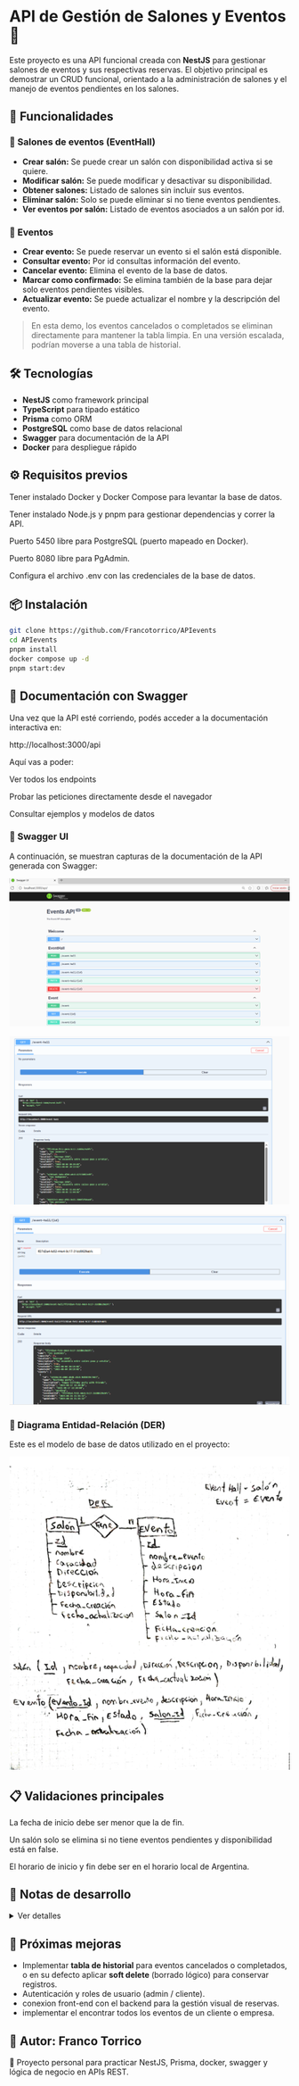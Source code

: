 # API de Gestión de Salones y Eventos 🎉

Este proyecto es una API funcional creada con **NestJS** para gestionar salones de eventos y sus respectivas reservas. El objetivo principal es demostrar un CRUD funcional, orientado a la administración de salones y el manejo de eventos pendientes en los salones.

## 🚀 Funcionalidades

### 🏢 Salones de eventos (EventHall)
- **Crear salón:** Se puede crear un salón con disponibilidad activa si se quiere.
- **Modificar salón:** Se puede modificar y desactivar su disponibilidad.
- **Obtener salones:** Listado de salones sin incluir sus eventos.
- **Eliminar salón:** Solo se puede eliminar si no tiene eventos pendientes.
- **Ver eventos por salón:** Listado de eventos asociados a un salón por id.

### 📅 Eventos
- **Crear evento:** Se puede reservar un evento si el salón está disponible.
- **Consultar evento:** Por id consultas información del evento.
- **Cancelar evento:** Elimina el evento de la base de datos.
- **Marcar como confirmado:** Se elimina también de la base para dejar solo eventos pendientes visibles.
- **Actualizar evento:** Se puede actualizar el nombre y la descripción del evento.

> En esta demo, los eventos cancelados o completados se eliminan directamente para mantener la tabla limpia. En una versión escalada, podrían moverse a una tabla de historial.

## 🛠️ Tecnologías

- **NestJS** como framework principal
- **TypeScript** para tipado estático
- **Prisma** como ORM
- **PostgreSQL** como base de datos relacional
- **Swagger** para documentación de la API
- **Docker** para despliegue rápido


## ⚙️ Requisitos previos
Tener instalado Docker y Docker Compose para levantar la base de datos.

Tener instalado Node.js y pnpm para gestionar dependencias y correr la API.

Puerto 5450 libre para PostgreSQL (puerto mapeado en Docker).

Puerto 8080 libre para PgAdmin.

Configura el archivo .env con las credenciales de la base de datos.

## 📦 Instalación


```bash
git clone https://github.com/Francotorrico/APIevents
cd APIevents
pnpm install
docker compose up -d
pnpm start:dev
```
## 📜 Documentación con Swagger

Una vez que la API esté corriendo, podés acceder a la documentación interactiva en:

http://localhost:3000/api

Aquí vas a poder:

Ver todos los endpoints

Probar las peticiones directamente desde el navegador

Consultar ejemplos y modelos de datos

### 🔹 Swagger UI
A continuación, se muestran capturas de la documentación de la API generada con Swagger:

![Swagger 1](img/Documentacion%20swagger.PNG)

![Swagger 2](img/GET-eventHalls.PNG)

![Swagger 3](img/GET-eventId.PNG)


### 🔹 Diagrama Entidad-Relación (DER)

Este es el modelo de base de datos utilizado en el proyecto:

![Diagrama DER](img/Modelo%20Der.PNG)

## 📋 Validaciones principales
La fecha de inicio debe ser menor que la de fin.

Un salón solo se elimina si no tiene eventos pendientes y  disponibilidad está en false.

El horario de inicio y fin debe ser en el horario local de Argentina. 

## 📄 Notas de desarrollo

<details> <summary>Ver detalles</summary>

nest new APIfuncional

Parte de mi DB

creando docker-compose para postgres y luego usar el comando 
docker compose up -d
luego usar prisma studio o en este caso localhost:8080

### agrego dependencia de prisma
 pnpm add -D prisma

### inicializo prisma
pnpm prisma init

### configuro el env. de prisma

En esta parte ya configuro mi schema.prisma y aplico 
 pnpm prisma migrate dev --name init , se aplica generate 

### En carpeta src -> prisma, es donde guardo prisma.module.ts y prisma.service.ts

usamos validaciones como 
pnpm add class-validator class-transformer
y en main.ts agregamos ValidationPipe, seria 
app.useGlobalPipes(new ValidationPipe)

### pasos para generar el CRUD
nest g resource EventHall --no-spec
nest g resource Event --no-spec

</details>

## 🚧 Próximas mejoras

- Implementar **tabla de historial** para eventos cancelados o completados, o en su defecto aplicar **soft delete** (borrado lógico) para conservar registros.
- Autenticación y roles de usuario (admin / cliente).
- conexion front-end con el backend para la gestión visual de reservas.
- implementar el encontrar todos los eventos de un cliente o empresa.


## 🤝 Autor: Franco Torrico
📌 Proyecto personal para practicar NestJS, Prisma, docker, swagger y lógica de negocio en APIs REST.